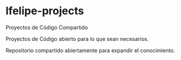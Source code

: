 lfelipe-projects
================

Proyectos de Código Compartido

Proyectos de Código abierto para lo que sean necesarios.

Repositorio compartido abiertamente para expandir el conocimiento.
